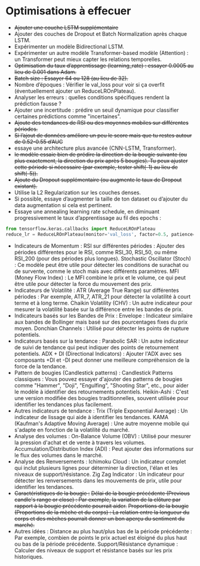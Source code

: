 # Optimisations à effecuer

- ~~Ajouter une couche LSTM supplémentaire~~
- Ajouter des couches de Dropout et Batch Normalization après chaque LSTM.
- Expérimenter un modèle Bidirectional LSTM.
- Expérimenter un autre modèle Transformer-based modèle (Attention) : un Transformer peut mieux capter les relations temporelles.
- ~~Optimisation du taux d’apprentissage (learning_rate) : essayer 0.0005 au lieu de 0.001 dans Adam.~~
- ~~Batch size : Essayer 64 ou 128 (au lieu de 32).~~
- Nombre d’époques : Vérifier le val_loss pour voir si ça overfit (éventuellement ajouter un ReduceLROnPlateau).
- Analyser les erreurs : quelles conditions spécifiques rendent la prédiction fausse ?
- Ajouter une incertitude : prédire un seuil dynamique pour classifier certaines prédictions comme "incertaines".
- ~~Ajoute des tendances de RSI ou des moyennes mobiles sur différentes périodes.~~
- ~~Si l’ajout de données améliore un peu le score mais que tu restes autour de 0.52-0.55 d’AUC~~
- essaye une architecture plus avancée (CNN-LSTM, Transformer).
- ~~le modèle essaie bien de prédire la direction de la bougie suivante (ou plus exactement, la direction du prix après 5 bougies). Tu peux ajuster cette période si nécessaire (par exemple, tester shift(-1) au lieu de shift(-5)).~~
- ~~Ajoute du Dropout supplémentaire (ou augmente le taux de Dropout existant).~~
- Utilise la L2 Regularization sur les couches denses.
- Si possible, essaye d’augmenter la taille de ton dataset ou d’ajouter du data augmentation si cela est pertinent.
- Essaye une annealing learning rate schedule, en diminuant progressivement le taux d’apprentissage au fil des epochs :
```python
from tensorflow.keras.callbacks import ReduceLROnPlateau
reduce_lr = ReduceLROnPlateau(monitor='val_loss', factor=0.5, patience=3, min_lr=1e-6)
```
- Indicateurs de Momentum :
   RSI sur différentes périodes : Ajouter des périodes différentes pour le RSI, comme RSI_30, RSI_50, ou même RSI_200 (pour des périodes plus longues).
   Stochastic Oscillator (Stoch) : Ce modèle peut être utile pour détecter les conditions de surachat ou de survente, comme le stoch mais avec différents paramètres.
   MFI (Money Flow Index) : Le MFI combine le prix et le volume, ce qui peut être utile pour détecter la force du mouvement des prix.
- Indicateurs de Volatilité :
   ATR (Average True Range) sur différentes périodes : Par exemple, ATR_7, ATR_21 pour détecter la volatilité à court terme et à long terme.
   Chaikin Volatility (CHV) : Un autre indicateur pour mesurer la volatilité basée sur la différence entre les bandes de prix.
- Indicateurs basés sur les Bandes de Prix :
   Envelope : Indicateur similaire aux bandes de Bollinger mais basé sur des pourcentages fixes du prix moyen.
   Donchian Channels : Utilisé pour détecter les points de rupture potentiels.
- Indicateurs basés sur la tendance :
   Parabolic SAR : Un autre indicateur de suivi de tendance qui peut indiquer des points de retournement potentiels.
   ADX + DI (Directional Indicators) : Ajouter l'ADX avec ses composants +DI et -DI peut donner une meilleure compréhension de la force de la tendance.
- Pattern de bougies (Candlestick patterns) :
   Candlestick Patterns classiques : Vous pouvez essayer d'ajouter des patterns de bougies comme "Hammer", "Doji", "Engulfing", "Shooting Star", etc., pour aider le modèle à identifier des retournements potentiels.
   Heikin-Ashi : C'est une version modifiée des bougies traditionnelles, souvent utilisée pour identifier les tendances plus facilement.
- Autres indicateurs de tendance :
   Trix (Triple Exponential Average) : Un indicateur de lissage qui aide à identifier les tendances.
   KAMA (Kaufman's Adaptive Moving Average) : Une autre moyenne mobile qui s'adapte en fonction de la volatilité du marché.
- Analyse des volumes :
   On-Balance Volume (OBV) : Utilisé pour mesurer la pression d'achat et de vente à travers les volumes.
   Accumulation/Distribution Index (ADI) : Peut ajouter des informations sur le flux des volumes dans le marché.
- Analyse des Renversements :
   Ichimoku Cloud : Un indicateur complet qui inclut plusieurs lignes pour déterminer la direction, l'élan et les niveaux de support/résistance.
   Zig Zag Indicator : Un indicateur pour détecter les renversements dans les mouvements de prix, utile pour identifier les tendances.
- ~~Caractéristiques de la bougie :~~
  ~~Délai de la bougie précédente (Previous candle's range or close) : Par exemple, la variation de la clôture par rapport à la bougie précédente pourrait aider.~~
  ~~Proportions de la bougie (Proportions de la mèche et du corps) : La relation entre la longueur du corps et des mèches pourrait donner un bon aperçu du sentiment du marché.~~
- Autres idées :
    Distance au plus haut/plus bas de la période précédente : Par exemple, combien de points le prix actuel est éloigné du plus haut ou bas de la période précédente.
    Support/Résistance dynamique : Calculer des niveaux de support et résistance basés sur les prix historiques.
